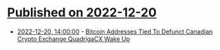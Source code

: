 # [Published on 2022-12-20](index.md)

* [2022-12-20, 14:00:00](https://news.slashdot.org/story/22/12/20/1234229/bitcoin-addresses-tied-to-defunct-canadian-crypto-exchange-quadrigacx-wake-up?utm_source=rss1.0mainlinkanon&utm_medium=feed) - [Bitcoin Addresses Tied To Defunct Canadian Crypto Exchange QuadrigaCX Wake Up](https://news.slashdot.org/story/22/12/20/1234229/bitcoin-addresses-tied-to-defunct-canadian-crypto-exchange-quadrigacx-wake-up?utm_source=rss1.0mainlinkanon&utm_medium=feed)
